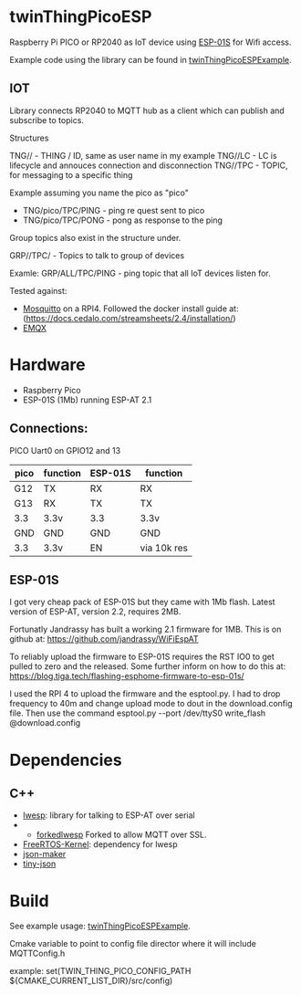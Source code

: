 # twinThingPicoESP

Raspberry Pi PICO or RP2040 as IoT device using [ESP-01S](https://behind-the-scenes.net/introducing-the-inexpensive-esp-01-wi-fi-module/) for Wifi access.

Example code using the library can be found in  [twinThingPicoESPExample](https://github.com/jondurrant/twinThingPicoESPExample). 

## IOT
Library connects RP2040 to MQTT hub as a client which can publish and subscribe to topics. 

Structures

TNG/<ID>/ - THING / ID, same as user name in my example
TNG/<ID>/LC - LC is lifecycle and annouces connection and disconnection
TNG/<ID>/TPC - TOPIC, for messaging to a specific thing

Example assuming you name the pico as "pico"
+ TNG/pico/TPC/PING - ping re	quest sent to pico
+ TNG/pico/TPC/PONG - pong as response to the ping

Group topics also exist in the structure under.

GRP/<Group>/TPC/ - Topics to talk to group of devices

Examle:
GRP/ALL/TPC/PING - ping topic that all IoT devices listen for.

Tested against:
+ [Mosquitto](https://mosquitto.org/) on a RPI4. Followed the docker install guide at: (https://docs.cedalo.com/streamsheets/2.4/installation/)
+ [EMQX](https://www.emqx.io/) 

# Hardware
+ Raspberry Pico
+ ESP-01S (1Mb) running ESP-AT 2.1

## Connections:
PICO Uart0 on GPIO12 and 13

|pico|function|ESP-01S| function|
|----|--------|-------|---------|
|G12 | TX     | RX    | RX      |
|G13 | RX     | TX    | TX      |
|3.3 | 3.3v   | 3.3   | 3.3v    |
|GND |GND     | GND   | GND     |
|3.3 | 3.3v   | EN    | via 10k res|


## ESP-01S
I got very cheap pack of ESP-01S but they came with 1Mb flash. Latest version of ESP-AT, version 2.2, requires 2MB. 

Fortunatly Jandrassy has built a working 2.1 firmware for 1MB. This is on github at: https://github.com/jandrassy/WiFiEspAT

To reliably upload the firmware to ESP-01S requires the RST IO0 to get pulled to zero and the released. Some further inform on how to do this at: https://blog.tiga.tech/flashing-esphome-firmware-to-esp-01s/

I used the RPI 4 to upload the firmware and the esptool.py. I had to drop frequency to 40m and change upload mode to dout in the download.config file. Then use the command
esptool.py --port /dev/ttyS0 write_flash @download.config

# Dependencies
## C++
+ [lwesp](https://github.com/MaJerle/lwesp): library for talking to ESP-AT over serial
+ + [forkedlwesp](https://github.com/jondurrant/lwespFork) Forked to allow MQTT over SSL. 
+ [FreeRTOS-Kernel](https://github.com/FreeRTOS/FreeRTOS-Kernel): dependency for lwesp
+ [json-maker](https://github.com/rafagafe/json-maker)
+ [tiny-json](https://github.com/rafagafe/tiny-json)

# Build
See example usage: [twinThingPicoESPExample](https://github.com/jondurrant/twinThingPicoESPExample).

Cmake variable to point to config file director where it will include MQTTConfig.h

example:
set(TWIN_THING_PICO_CONFIG_PATH ${CMAKE_CURRENT_LIST_DIR}/src/config)